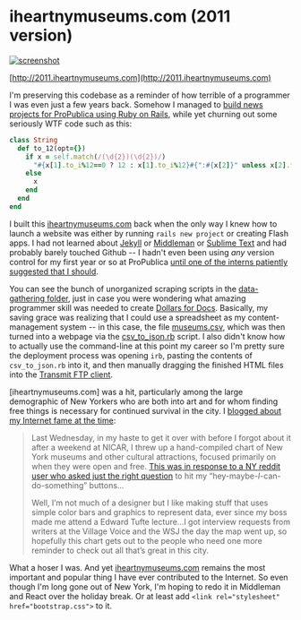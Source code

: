 # iheartnymuseums.com (2011 version)

<a href="http://2011.iheartnymuseums.com"><img src="http://danwin.com/words/wp-content/uploads/2011/02/iheartmuseumsscreengrab.png" alt="screenshot"></a>

[http://2011.iheartnymuseums.com](http://2011.iheartnymuseums.com)

I'm preserving this codebase as a reminder of how terrible of a programmer I was even just a few years back. Somehow I managed to [build news projects for ProPublica using Ruby on Rails](http://www.propublica.org/site/author/dan_nguyen), while yet churning out some seriously WTF code such as this:

~~~ruby
class String
  def to_12(opt={})
    if x = self.match(/(\d{2})(\d{2})/)
      "#{x[1].to_i%12==0 ? 12 : x[1].to_i%12}#{":#{x[2]}" unless x[2].to_i==0}#{x[1].to_i<12 || x[1].to_i==24 ? 'AM' : 'PM'}"
    else
      x
    end
  end
end
~~~


I built this [iheartnymuseums.com](http://iheartnymuseums.com) back when the only way I knew how to launch a website was either by running `rails new project` or creating Flash apps. I had not learned about [Jekyll](https://jekyllrb.com/) or [Middleman](https://github.com/middleman/middleman) or [Sublime Text](http://www.sublimetext.com/) and had probably barely touched Github -- I hadn't even been using *any* version control for my first year or so at ProPublica [until one of the interns patiently suggested that I should](https://source.opennews.org/en-US/articles/boyer-interview/).

You can see the bunch of unorganized scraping scripts in the [data-gathering folder](data-gathering/), just in case you were wondering what amazing programmer skill was needed to create [Dollars for Docs](https://projects.propublica.org/docdollars/). Basically, my saving grace was realizing that I could use a spreadsheet as my content-management system -- in this case, the file [museums.csv](/data-gathering/parse/museums.csv), which was then turned into a webpage via the [csv_to_json.rb](csv_to_json.rb) script. I also didn't know how to actually use the command-line at this point my career so I'm pretty sure the deployment process was opening `irb`, pasting the contents of `csv_to_json.rb` into it, and then manually dragging the finished HTML files into the [Transmit FTP client](https://panic.com/transmit/).

[iheartnymuseums.com] was a hit, particularly among the large demographic of New Yorkers who are both into art and for whom finding free things is necessary for continued survival in the city. I [blogged about my Internet fame at the time](http://danwin.com/2011/02/the-free-list-of-free-new-york-museums-iheartnymuseums-com/):

> Last Wednesday, in my haste to get it over with before I forgot about it after a weekend at NICAR, I threw up a hand-compiled chart of New York museums and other cultural attractions, focused primarily on when they were open and free. [This was in response to a NY reddit user who asked just the right question](http://www.reddit.com/r/nyc/comments/fk7fg/you_know_what_i_think_would_be_useful_something/) to hit my “hey-maybe-*I*-can-do-something” buttons...
> 
> Well, I’m not much of a designer but I like making stuff that uses simple color bars and graphics to represent data, ever since my boss made me attend a Edward Tufte lecture...I got interview requests from writers at the Village Voice and the WSJ the day the map went up, so hopefully this chart gets out to the people who need one more reminder to check out all that’s great in this city.

What a hoser I was. And yet [iheartnymuseums.com](http://iheartnymuseums.com) remains the most important and popular thing I have ever contributed to the Internet. So even though I'm long gone out of New York, I'm hoping to redo it in Middleman and React over the holiday break. Or at least add `<link rel="stylesheet" href="bootstrap.css">` to it.

